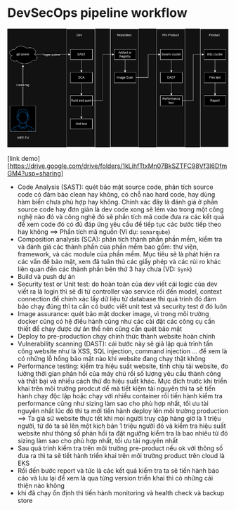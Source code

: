 # DevSecOps pipeline workflow

![alt text](images/DevSecOps_CI_CD.drawio.png)

[link demo][https://drive.google.com/drive/folders/1kLihfTtxMn07BkSZTFC98Vf3l6DfmGM4?usp=sharing]

+ Code Analysis (SAST): quét bảo mật source code, phân tích source code có đảm bảo clean hay không, có chỗ nào hard code, hay dùng hàm biến chưa phù hợp hay không. Chính xác đây là đánh giá ở phần source code hay đơn giản là dev code xong sẽ lém vào trong một công nghệ nào đó và công nghệ đó sẽ phần tích mã code đưa ra các kết quả để xem code đó có đủ đáp ứng yêu cầu để tiếp tục các bước tiếp theo hay không ==> Phần tích mã nguồn (Ví dụ: `sonarqube`)
+ Composition analysis (SCA): phân tích thành phần phần mềm, kiểm tra và đánh giá các thành phần của phần mềm bao gồm: thư viện, framework, và các module của phần mềm. Mục tiêu sẽ là phát hiện ra các vấn đề bảo mật, xem đã tuân thủ các giấy phép và các rủi ro khác liên quan đến các thành phần bên thứ 3 hay chưa (VD: `Synk`) 
+ Build và push dự án 
+ Security test or Unit test: do hoàn toàn của dev viết cái logic của dev viết ra là login thì sẽ đi từ controller vào service rồi đến model, context connection để chính xác lấy dữ liệu từ database thì quá trình đó đảm bảo chạy đúng thì ta cần có bước viết unit test và security test ở đó luôn
+ Image assurance: quét bảo mật docker image, vì trong môi trường docker cũng có hệ đìều hành cũng như các cài đặt các công cụ cần thiết để chạy được dự án thế nên cũng cần quét bảo mật 
+ Deploy to pre-production chạy chính thức thành website hoàn chỉnh 
+ Vulnerability scanning (DAST): cái bước này sẽ giả lập quá trình tấn công website như là XSS, SQL injection, command injection ... để xem là có những lỗ hổng bảo mật nào khi website đang chạy thật không 
+ Performance testing: kiểm tra hiệu suất website, tính chịu tải website, đo lường thời gian phản hồi của máy chủ rồi số lượng yêu cầu thành công và thất bại và nhiều cách thứ đo hiệu suất khác. Mực đích trước khi triển khai trên môi trường prodcut dể mà tiết kiệm tài nguyên thì ta sẽ tiến hành chạy độc lập hoặc chạy với nhiều container rồi tiến hành kiểm tra performance cũng như sizing làm sao cho phù hợp nhất, tối ưu tài nguyên nhất lúc đó thì ta mới tiến hành deploy lên môi trường production ==> Ta giả sử website thực tết khi mọi người truy cập hàng giờ là 1 triệu người, từ đó ta sẽ lên một kịch bản 1 triệu người đó và kiểm tra hiệu suất website như thông số phản hồi ta đặt  ngưỡng kiểm tra là bao nhiêu từ đó sizing làm sao cho phù hợp nhất, tối ưu tài nguyên nhất
+ Sau quá trình kiểm tra trên môi trường pre-product nếu ok với thông số đưa ra thì ta sẽ tiết hành triển khai trên môi trường product trên cloud là EKS
+ Rồi đến bước report và tức là các kết quả kiểm tra ta sẽ tiến hành báo cáo và lưu lại để xem là qua từng version triển khai thì có những cải thiện nào không
+ khi đã chạy ổn định thì tiến hành monitoring và health check  và backup store
